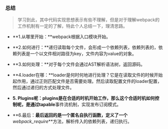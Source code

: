 ### 总结
> 学习到此，其中代码实现思想表示有些不理解，但是对于理解webpack的工作机制有一定的了解，特此个人总结一下，理清思路。

- **1.从哪里开始：**webpack根据入口模块开始。
- **2.如何进行：**递归读取每个文件，会形成一个依赖列表，依赖列表的，依赖列表是一个以文件相对路径为key，文件内容为value的对象。
- **3.如何处理：**对于每个文件会通过AST解析语法树，返回源码。
- **4.loader在哪：**loader是何时何地进行处理？它是在读取文件的时候开始起作用，通过正则匹配文件是否需要处理。然后读取配置文件的loader配置，然后通过递归的方式处理文件。

- **5. Plugins呢：**plugins是在合适的时机开始工作，那么这个合适时机如何控制呢，是通过**tapable**事件流机制，实现发布订阅模式。
- **6.最后：**最后返回的是一个匿名自执行函数，定义了一个**_webpack_require_**方法，解析传入的依赖列表，递归执行。
